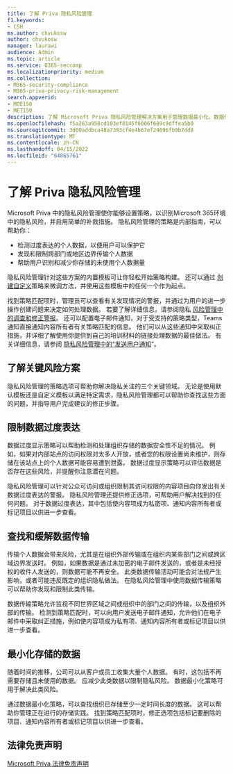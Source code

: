 ```yaml
---
title: 了解 Priva 隐私风险管理
f1.keywords:
- CSH
ms.author: chvukosw
author: chvukosw
manager: laurawi
audience: Admin
ms.topic: article
ms.service: O365-seccomp
ms.localizationpriority: medium
ms.collection:
- M365-security-compliance
- M365-priva-privacy-risk-management
search.appverid:
- MOE150
- MET150
description: 了解 Microsoft Priva 隐私风险管理解决方案用于管理数据最小化、数据传输和数据过度表达风险的功能。 使用策略来检测和修正问题。
ms.openlocfilehash: f5a263a958cd103ef8145f6006f689c9dffea5b0
ms.sourcegitcommit: 3d00addbca48a7393cf4e4b67ef24696fb9b7dd8
ms.translationtype: MT
ms.contentlocale: zh-CN
ms.lasthandoff: 04/15/2022
ms.locfileid: "64865761"
---
```

# <a name="learn-about-priva-privacy-risk-management"></a>了解 Priva 隐私风险管理

Microsoft Priva 中的隐私风险管理使你能够设置策略，以识别Microsoft 365环境中的隐私风险，并启用简单的补救措施。 隐私风险管理的策略是内部指南，可以帮助你：

- 检测过度表达的个人数据，以便用户可以保护它
- 发现和限制跨部门或地区边界传输个人数据
- 帮助用户识别和减少你存储的未使用个人数据量

隐私风险管理针对这些方案的内置模板可让你轻松开始策略构建。 还可以通过 [创建自定义](risk-management-policies.md)策略来微调方法，并使用这些模板中的任何一个作为起点。

找到策略匹配项时，管理员可以查看有关发现情况的警报，并通过为用户的进一步操作创建问题来决定如何处理数据。 若要了解详细信息，请参阅隐私 [风险管理中的调查和修正警报](risk-management-alerts.md)。 还可以配置电子邮件通知，对于受支持的策略类型，Teams通知直接通知内容所有者有关策略匹配的信息。 他们可以从这些通知中采取纠正措施，并详细了解使用你提供到自己的培训材料的链接处理数据的最佳做法。 有关详细信息，请参阅 [隐私风险管理中的“发送用户通知](risk-management-notifications.md)”。

## <a name="learn-about-key-risk-scenarios"></a>了解关键风险方案

隐私风险管理的策略选项可帮助你解决隐私关注的三个关键领域。 无论是使用默认模板还是自定义模板以满足特定需求，隐私风险管理都可以帮助你查找这些方面的问题，并指导用户完成建议的修正步骤。

## <a name="limit-data-overexposure"></a>限制数据过度表达

数据过度显示策略可以帮助检测和处理组织存储的数据安全性不足的情况。 例如，如果对内部站点的访问权限对太多人开放，或者您的权限设置尚未维护，则存储在该站点上的个人数据可能容易遭到泄露。 数据过度显示策略可以评估数据是否存在这些风险，并提醒你注意潜在问题。

隐私风险管理可以针对公众可访问或组织限制其访问权限的内容项目向你发出有关数据过度表达的警报。 隐私风险管理还提供修正选项，可帮助用户解决找到的任何问题。 对于数据过度表达，其中包括使内容项成为私密项、通知内容所有者或标记项目以供进一步查看。

## <a name="find-and-mitigate-data-transfers"></a>查找和缓解数据传输

传输个人数据会带来风险，尤其是在组织外部传输或在组织内某些部门之间或跨区域边界发送时。 例如，如果数据是通过未加密的电子邮件发送的，或者是未经授权的收件人发送的，则数据可能不再安全。 此类数据传输活动可能会对法规产生影响，或者可能违反既定的组织隐私做法。 在隐私风险管理中使用数据传输策略可以帮助你发现和限制此类传输。

数据传输策略允许监视不同世界区域之间或组织中的部门之间的传输，以及组织外部的传输。 检测到策略匹配时，可以向用户发送电子邮件通知，允许他们在电子邮件中采取纠正措施，例如使内容项成为私有项、通知内容所有者或标记项目以供进一步查看。

## <a name="minimize-stored-data"></a>最小化存储的数据

随着时间的推移，公司可以从客户或员工收集大量个人数据。 有时，这包括不再需要存储且未使用的数据。 应减少此类数据以限制隐私风险。 数据最小化策略可用于解决此类风险。

通过数据最小化策略，可以查找组织已存储至少一定时间长度的数据。 这可以帮助你管理正在进行的存储实践。 找到策略匹配项时，修正选项包括标记要删除的项目、通知内容所有者或标记项目以供进一步查看。

## <a name="legal-disclaimer"></a>法律免责声明

[Microsoft Priva 法律免责声明](priva-disclaimer.md)
